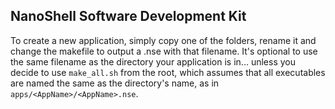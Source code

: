 ## NanoShell Software Development Kit

To create a new application, simply copy one of the folders, rename it and change the makefile to output a .nse with that filename.
It's optional to use the same filename as the directory your application is in... unless you decide to use `make_all.sh` from the root,
which assumes that all executables are named the same as the directory's name, as in `apps/<AppName>/<AppName>.nse`.
